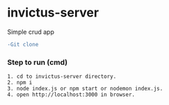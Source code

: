 # invictus-server
 Simple crud app

 ```diff
-Git clone
```

### Step to run (cmd)
~~~
1. cd to invictus-server directory.
2. npm i
3. node index.js or npm start or nodemon index.js.
4. open http://localhost:3000 in browser.
~~~
